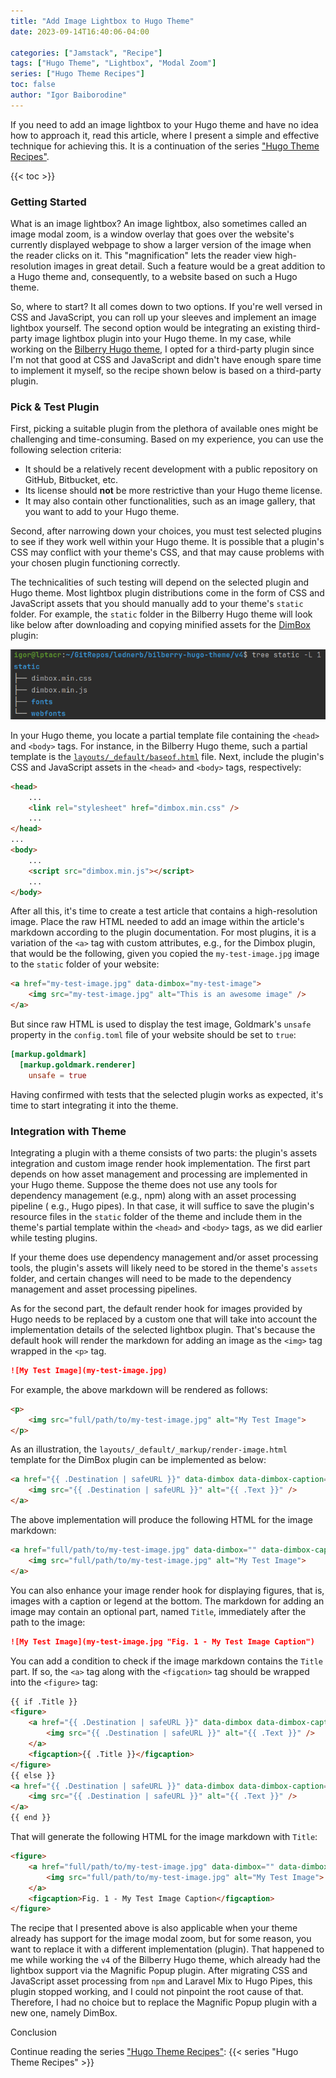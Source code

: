 ```yaml
---
title: "Add Image Lightbox to Hugo Theme"
date: 2023-09-14T16:40:06-04:00

categories: ["Jamstack", "Recipe"]
tags: ["Hugo Theme", "Lightbox", "Modal Zoom"]
series: ["Hugo Theme Recipes"]
toc: false
author: "Igor Baiborodine"
---
```


If you need to add an image lightbox to your Hugo theme and have no idea how to approach it, read this article, where I
present a simple and effective technique for achieving this. It is a continuation of the
series ["Hugo Theme Recipes"](/series/hugo-theme-recipes/).

<!--more-->

{{< toc >}}

### Getting Started
What is an image lightbox? An image lightbox, also sometimes called an image modal zoom, is a window overlay that goes
over the website's currently displayed webpage to show a larger version of the image when the reader clicks on it.
This "magnification" lets the reader view high-resolution images in great detail. Such a feature would be a great
addition to a Hugo theme and, consequently, to a website based on such a Hugo theme.

So, where to start? It all comes down to two options. If you're well versed in CSS and JavaScript, you can roll up your
sleeves and implement an image lightbox yourself. The second option would be integrating an existing third-party image
lightbox plugin into your Hugo theme. In my case, while working on
the [Bilberry Hugo theme](https://github.com/Lednerb/bilberry-hugo-theme), I opted for a third-party
plugin since I'm not that good at CSS and JavaScript and didn't have enough spare time to implement it myself, so the
recipe shown below is based on a third-party plugin.

### Pick & Test Plugin

First, picking a suitable plugin from the plethora of available ones might be challenging and time-consuming. Based on
my experience, you can use the following selection criteria:
* It should be a relatively recent development with a public repository on GitHub, Bitbucket, etc.
* Its license should **not** be more restrictive than your Hugo theme license.
* It may also contain other functionalities, such as an image gallery, that you want to add to your Hugo theme.

Second, after narrowing down your choices, you must test selected plugins to see if they work well within your Hugo
theme. It is possible that a plugin's CSS may conflict with your theme's CSS, and that may cause problems with your
chosen plugin functioning correctly.

The technicalities of such testing will depend on the selected plugin and Hugo theme. Most lightbox plugin distributions
come in the form of CSS and JavaScript assets that you should manually add to your theme's `static` folder. For example,
the `static` folder in the Bilberry Hugo theme will look like below after downloading and copying minified assets for
the [DimBox](https://github.com/hphaavikko/dimbox) plugin:

![Theme's Static Folder with Assets](theme-static-folder-with-assets.png)

In your Hugo theme, you locate a partial template file containing the `<head>` and `<body>` tags. For instance, in the
Bilberry Hugo theme, such a partial template is
the [`layouts/_default/baseof.html`](https://github.com/Lednerb/bilberry-hugo-theme/blob/e35ecca9f03c9579a9fca7aba0b5aa01563f197c/v4/layouts/_default/baseof.html)
file. Next, include the plugin's CSS and JavaScript assets in the `<head>` and `<body>` tags, respectively:

```html
<head>
    ...
    <link rel="stylesheet" href="dimbox.min.css" />
    ...
</head>
...
<body>
    ...
    <script src="dimbox.min.js"></script>
    ...
</body>
```

After all this, it's time to create a test article that contains a high-resolution image. Place the raw HTML needed to
add an image within the article's markdown according to the plugin documentation. For most plugins, it is a variation of
the `<a>` tag with custom attributes, e.g., for the Dimbox plugin, that would be the following, given you copied
the `my-test-image.jpg` image to the `static` folder of your website:

```html
<a href="my-test-image.jpg" data-dimbox="my-test-image">
    <img src="my-test-image.jpg" alt="This is an awesome image" />
</a>
```

But since raw HTML is used to display the test image, Goldmark's `unsafe` property in the `config.toml` file of your
website should be set to `true`:

```toml
[markup.goldmark]
  [markup.goldmark.renderer]
    unsafe = true
```

Having confirmed with tests that the selected plugin works as expected, it's time to start integrating it into the
theme.

### Integration with Theme

Integrating a plugin with a theme consists of two parts: the plugin's assets integration and custom image render hook
implementation. The first part depends on how asset management and processing are implemented in your Hugo theme.
Suppose the theme does not use any tools for dependency management (e.g., npm) along with an asset processing pipeline (
e.g., Hugo pipes). In that case, it will suffice to save the plugin's resource files in the `static` folder of the theme
and include them in the theme's partial template within the `<head>` and `<body>` tags, as we did earlier while testing
plugins.

If your theme does use dependency management and/or asset processing tools, the plugin's assets will likely need to be
stored in the theme's `assets` folder, and certain changes will need to be made to the dependency management and asset
processing pipelines.

As for the second part, the default render hook for images provided by Hugo needs to be replaced by a custom one that
will take into account the implementation details of the selected lightbox plugin. That's because the default hook will
render the markdown for adding an image as the `<img>` tag wrapped in the `<p>` tag.

```markdown
![My Test Image](my-test-image.jpg)
```

For example, the above markdown will be rendered as follows:

```html
<p>
    <img src="full/path/to/my-test-image.jpg" alt="My Test Image">
</p>
```

As an illustration, the `layouts/_default/_markup/render-image.html` template for the DimBox plugin can be implemented
as below:

```html
<a href="{{ .Destination | safeURL }}" data-dimbox data-dimbox-caption="{{ .Text }}">
    <img src="{{ .Destination | safeURL }}" alt="{{ .Text }}" />
</a>
```

The above implementation will produce the following HTML for the image markdown:

```html
<a href="full/path/to/my-test-image.jpg" data-dimbox="" data-dimbox-caption="My Test Image">
    <img src="full/path/to/my-test-image.jpg" alt="My Test Image">
</a>
```

You can also enhance your image render hook for displaying figures, that is, images with a caption or legend at the
bottom. The markdown for adding an image may contain an optional part, named `Title`, immediately after the path to the
image:

```markdown
![My Test Image](my-test-image.jpg "Fig. 1 - My Test Image Caption")
```

You can add a condition to check if the image markdown contains the `Title` part. If so, the `<a>` tag along with
the `<figcation>` tag should be wrapped into the `<figure>` tag:

```html
{{ if .Title }}
<figure>
    <a href="{{ .Destination | safeURL }}" data-dimbox data-dimbox-caption="{{ .Text }}">
        <img src="{{ .Destination | safeURL }}" alt="{{ .Text }}" />
    </a>
    <figcaption>{{ .Title }}</figcaption>
</figure>
{{ else }}
<a href="{{ .Destination | safeURL }}" data-dimbox data-dimbox-caption="{{ .Text }}">
    <img src="{{ .Destination | safeURL }}" alt="{{ .Text }}" />
</a>
{{ end }}
```

That will generate the following HTML for the image markdown with `Title`:

```html
<figure>
    <a href="full/path/to/my-test-image.jpg" data-dimbox="" data-dimbox-caption="My Test Image">
        <img src="full/path/to/my-test-image.jpg" alt="My Test Image">
    </a>
    <figcaption>Fig. 1 - My Test Image Caption</figcaption>
</figure>
```

The recipe that I presented above is also applicable when your theme already has support for the image modal zoom, but
for some reason, you want to replace it with a different implementation (plugin). That happened to me while working the
`v4` of the Bilberry Hugo theme, which already had the lightbox support via the Magnific Popup plugin. After migrating
CSS and JavaScript asset processing from `npm` and Laravel Mix to Hugo Pipes, this plugin stopped working, and I could
not pinpoint the root cause of that. Therefore, I had no choice but to replace the Magnific Popup plugin with a new one,
namely DimBox.

Conclusion

Continue reading the series ["Hugo Theme Recipes"](/series/hugo-theme-recipes/):
{{< series "Hugo Theme Recipes" >}}
